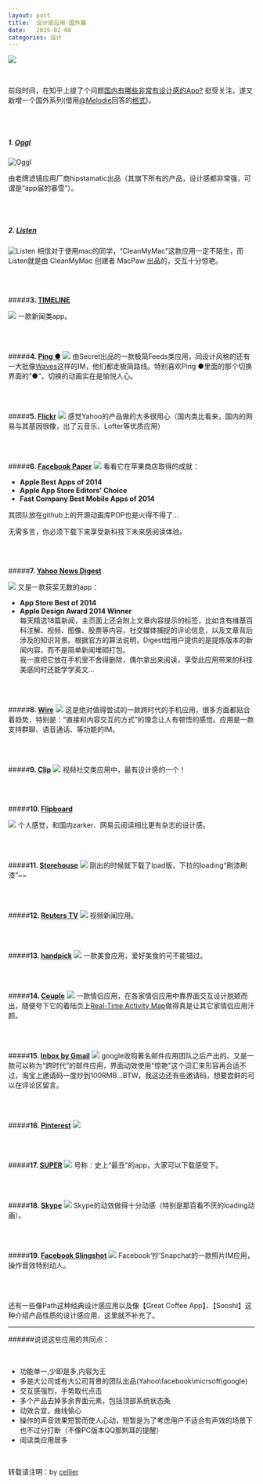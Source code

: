 ```yaml
---
layout: post
title:  设计感应用·国外篇
date:   2015-02-08 
categories: 设计
---
```


![](http://img.ui.cn/data/file/4/4/4/185444.png)

<!-- more -->


<br>

前段时间，在知乎上提了个问题[国内有哪些非常有设计感的App?](http://www.zhihu.com/question/27475550)
挺受关注，遂又新增一个国外系列(借用[@Melodie](http://www.zhihu.com/people/melodie728)回答的[格式](http://www.zhihu.com/question/27475550/answer/38611416))。



<br>
<br>

##### <b>1. [Oggl](http://hipstamatic.com/oggl/) </b>

![Oggl](http://img.ui.cn/data/file/2/1/4/185412.png)

由老牌滤镜应用厂商hipstamatic出品（其旗下所有的产品，设计感都非常强，可谓是“app届的暴雪”）。


<br>
<br>


##### <b>2. [Listen](http://macpaw.com/listen)</b>
![Listen](http://img.ui.cn/data/file/3/1/4/185413.png)
相信对于使用mac的同学，“CleanMyMac”这款应用一定不陌生，而Listen就是由 CleanMyMac 创建者 MacPaw 出品的，交互十分惊艳。

<br>
<br>

#####<b>3. [TIMELINE](http://timeline.com)</b>

![](http://img.ui.cn/data/file/4/1/4/185414.png)
一款新闻类app。


<br>
<br>

#####<b>4. [Ping ●](http://iamping.com)</b>
![](http://img.ui.cn/data/file/1/1/4/185411.png)
由Secret出品的一款极简Feeds类应用，同设计风格的还有一大批像[Waves](http://www.waved.io)这样的IM，他们都走极简路线。特别喜欢Ping ●里面的那个切换界面的“●”，切换的动画实在是愉悦人心。

<br>
<br>

#####<b>5. [Flickr](https://www.flickr.com/#section-1)</b>
![](http://img.ui.cn/data/file/5/1/4/185415.png)
感觉Yahoo的产品做的大多很用心（国内类比看来，国内的网易与其基因很像，出了云音乐、Lofter等优质应用）

<br>
<br>

#####<b>6. [Facebook Paper](https://www.facebook.com/paper)</b>
![](http://img.ui.cn/data/file/6/1/4/185416.png)
看看它在苹果商店取得的成就：<br>
- <b>Apple Best Apps of 2014</b><br>
- <b>Apple App Store Editors' Choice</b><br>
- <b>Fast Company Best Mobile Apps of 2014</b><br>

其团队放在github上的开源动画库POP也是火得不得了...<br>

无需多言，你必须下载下来享受新科技下未来感阅读体验。

<br>
<br>

#####<b>7. [Yahoo News Digest](https://mobile.yahoo.com/newsdigest)</b>

![](http://img.ui.cn/data/file/7/1/4/185417.png)
又是一款获奖无数的app：<br>
- <b>App Store Best of 2014 </b><br>
- <b>Apple Design Award 2014 Winner</b><br>
每天精选18篇新闻，主页面上还会附上文章内容提示的标签，比如含有维基百科注解、视频、图像、股票等内容，社交媒体捕捉的评论信息，以及文章背后涉及的知识背景。根据官方的算法说明，Digest给用户提供的是提炼版本的新闻内容，而不是简单新闻堆砌打包。</br>
我一直把它放在手机里不舍得删除，偶尔拿出来阅读，享受此应用带来的科技美感同时还能学学英文...

<br>
<br>

#####<b>8. [Wire](https://www.wire.com/)</b>
![](http://img.ui.cn/data/file/8/1/4/185418.png)
这是绝对值得尝试的一款跨时代的手机应用，很多方面都贴合着趋势，特别是：“直接和内容交互的方式”的理念让人有顿悟的感觉。应用是一款支持群聊、语音通话、等功能的IM。

<br>
<br>

#####<b>9. [Clip](https://clipapp.co/)</b>
![](http://img.ui.cn/data/file/9/1/4/185419.png)
视频社交类应用中，最有设计感的一个！

<br>
<br>

#####<b>10. [Flipboard](https://about.flipboard.com/)</b>

![](http://img.ui.cn/data/file/0/2/4/185420.png)
个人感觉，和国内zarker、网易云阅读相比更有杂志的设计感。

<br>
<br>

#####<b>11. [Storehouse](https://www.storehouse.co/)</b>
![](http://img.ui.cn/data/file/1/2/4/185421.png)
刚出的时候就下载了Ipad版，下拉的loading“刷漆刷漆”~~

<br>
<br>

#####<b>12. [Reuters TV](http://www.reuters.tv/)</b>
![](http://img.ui.cn/data/file/2/2/4/185422.png)
视频新闻应用。

<br>
<br>

#####<b>13. [handpick](http://handpick.com/)</b>
![](http://img.ui.cn/data/file/3/2/4/185423.png)
一款美食应用，爱好美食的可不能错过。

<br>
<br>

#####<b>14. [Couple](https://couple.me/)</b>
![](http://img.ui.cn/data/file/4/2/4/185424.png)
一款情侣应用，在各家情侣应用中靠界面交互设计脱颖而出，随便夸下它的着陆页上[Real-Time Activity Map](https://map.couple.me)做得真是让其它家情侣应用汗颜。

<br>
<br>

#####<b>15. [Inbox by Gmail](http://www.google.com/inbox/)</b>
![](http://img.ui.cn/data/file/5/2/4/185425.png)
google收购著名邮件应用团队之后产出的、又是一款可以称为“跨时代”的邮件应用，界面动效使用“惊艳”这个词汇来形容再合适不过，淘宝上邀请码一度炒到100RMB...BTW，我这边还有些邀请码，想要尝鲜的可以在评论区留言。

<br>
<br>

#####<b>16. [Pinterest](https://www.pinterest.com/)</b>
![](http://img.ui.cn/data/file/6/2/4/185426.png)

<br>
<br>

#####<b>17. [SUPER](https://super.me/)</b>
![](http://img.ui.cn/data/file/7/2/4/185427.png)
号称：史上“最丑”的app，大家可以下载感受下。

<br>
<br>

#####<b>18. [Skype](http://www.skype.com/en/)</b>
![](http://img.ui.cn/data/file/8/2/4/185428.png)
Skype的动效做得十分动感（特别是那百看不厌的loading动画）。

<br>
<br>

#####<b>19. [Facebook Slingshot](http://www.sling.me/)</b>
![](http://img.ui.cn/data/file/9/2/4/185429.png)
Facebook‘抄’Snapchat的一款照片IM应用，操作音效特别动人。

<br>
<br>

还有一些像Path这种经典设计感应用以及像【Great Coffee App】、【Sooshi】这种介绍产品性质的设计感应用，这里就不补充了。

------


######说说这些应用的共同点：

<br>

- 功能单一,少即是多,内容为王
- 多是大公司或有大公司背景的团队出品(Yahoo\facebook\micrsoft\google)
- 交互感强烈，手势取代点击
- 多个产品去掉多余界面元素，包括顶部系统状态条
- 动效合宜，曲线愉心
- 操作的声音效果短暂而使人心动，短暂是为了考虑用户不适合有声效的场景下也不过分打断（不像PC版本QQ那刺耳的提醒）
- 阅读类应用居多

<br>

转载请注明：by [cellier](http://www.cellier.me)